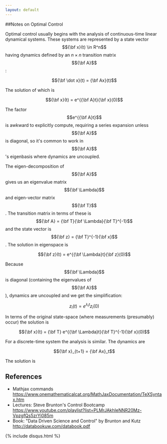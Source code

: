 ```yaml
---
layout: default
---
```


##Notes on Optimal Control

Optimal control usually begins with the analysis of continuous-time linear dynamical systems. These systems are represented by a state vector $${\bf x}(t) \in R^n$$ having dynamics defined by an $n \times n$ transition matrix $${\bf A}$$:

$${\bf \dot x}(t) = {\bf Ax}(t)$$

The solution of which is

$${\bf x}(t) = e^{{\bf A}t}{\bf x}(0)$$

The factor $$e^{{\bf A}t}$$ is awkward to explicitly compute, requiring a series expansion unless $${\bf A}$$ is diagonal, so it's common to work in $${\bf A}$$'s eigenbasis where dynamics are uncoupled.

The eigen-decomposition of $${\bf A}$$ gives us an eigenvalue matrix $${\bf \Lambda}$$ and eigen-vector matrix $${\bf T}$$. The transition matrix in terms of these is $${\bf A} = {\bf T}{\bf \Lambda}{\bf T}^{-1}$$ and the state vector is $${\bf z} = {\bf T}^{-1}{\bf x}$$. The solution in eigenspace is

$${\bf z}(t) = e^{{\bf \Lambda}t}{\bf z}(0)$$

Because $${\bf \Lambda}$$ is diagonal (containing the eigenvalues of $${\bf A}$$), dynamics are uncoupled and we get the simplification:

$$z_i(t) = e^{\lambda_i t} z_i(0)$$

In terms of the original state-space (where measurements (presumably) occur) the solution is

$${\bf x}(t) = {\bf T} e^{{\bf \Lambda}t}{\bf T}^{-1}{\bf x}(0)$$

For a discrete-time system the analysis is similar. The dynamics are

$${\bf x}_{t+1} = {\bf Ax}_t$$

The solution is 





## References

- Mathjax commands https://www.onemathematicalcat.org/MathJaxDocumentation/TeXSyntax.htm
- Lectures: Steve Brunton's Control Bootcamp https://www.youtube.com/playlist?list=PLMrJAkhIeNNR20Mz-VpzgfQs5zrYi085m
- Book: "Data Driven Science and Control" by Brunton and Kutz http://databookuw.com/databook.pdf



{% include disqus.html %}